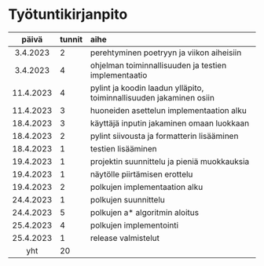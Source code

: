 # Työtuntikirjanpito

| päivä | tunnit | aihe |
| :----:|:-----| :-----|
| 3.4.2023  | 2 | perehtyminen poetryyn ja viikon aiheisiin |
| 3.4.2023  | 4 | ohjelman toiminnallisuuden ja testien implementaatio |
| 11.4.2023 | 4 | pylint ja koodin laadun ylläpito, toiminnallisuuden jakaminen osiin |
| 11.4.2023 | 3 | huoneiden asettelun implementaation alku |
| 18.4.2023 | 3 | käyttäjä inputin jakaminen omaan luokkaan |
| 18.4.2023 | 2 | pylint siivousta ja formatterin lisääminen |
| 18.4.2023 | 1 | testien lisääminen |
| 19.4.2023 | 1 | projektin suunnittelu ja pieniä muokkauksia |
| 19.4.2023 | 1 | näytölle piirtämisen erottelu |
| 19.4.2023 | 2 | polkujen implementaation alku |
| 24.4.2023 | 1 | polkujen suunnittelu |
| 24.4.2023 | 5 | polkujen a* algoritmin aloitus |
| 25.4.2023 | 4 | polkujen implementointi |
| 25.4.2023 | 1 | release valmistelut |
| yht       | 20 | | 